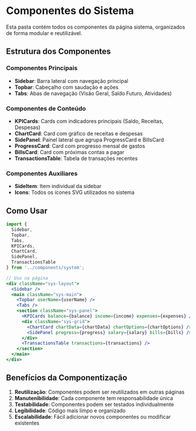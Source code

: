 # Componentes do Sistema

Esta pasta contém todos os componentes da página sistema, organizados de forma modular e reutilizável.

## Estrutura dos Componentes

### Componentes Principais
- **Sidebar**: Barra lateral com navegação principal
- **Topbar**: Cabeçalho com saudação e ações
- **Tabs**: Abas de navegação (Visão Geral, Saldo Futuro, Atividades)

### Componentes de Conteúdo
- **KPICards**: Cards com indicadores principais (Saldo, Receitas, Despesas)
- **ChartCard**: Card com gráfico de receitas e despesas
- **SidePanel**: Painel lateral que agrupa ProgressCard e BillsCard
- **ProgressCard**: Card com progresso mensal de gastos
- **BillsCard**: Card com próximas contas a pagar
- **TransactionsTable**: Tabela de transações recentes

### Componentes Auxiliares
- **SideItem**: Item individual da sidebar
- **Icons**: Todos os ícones SVG utilizados no sistema

## Como Usar

```jsx
import { 
  Sidebar, 
  Topbar, 
  Tabs, 
  KPICards, 
  ChartCard, 
  SidePanel, 
  TransactionsTable 
} from '../components/system';

// Uso na página
<div className="sys-layout">
  <Sidebar />
  <main className="sys-main">
    <Topbar userName={userName} />
    <Tabs />
    <section className="sys-panel">
      <KPICards balance={balance} income={income} expenses={expenses} />
      <div className="sys-grid">
        <ChartCard chartData={chartData} chartOptions={chartOptions} />
        <SidePanel progress={progress} salary={salary} bills={bills} />
      </div>
      <TransactionsTable transactions={transactions} />
    </section>
  </main>
</div>
```

## Benefícios da Componentização

1. **Reutilização**: Componentes podem ser reutilizados em outras páginas
2. **Manutenibilidade**: Cada componente tem responsabilidade única
3. **Testabilidade**: Componentes podem ser testados individualmente
4. **Legibilidade**: Código mais limpo e organizado
5. **Escalabilidade**: Fácil adicionar novos componentes ou modificar existentes